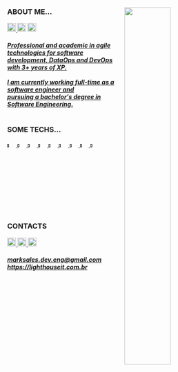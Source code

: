 <main>
  <div>
    <sub>
      <img align="right" width="46%" src="https://github.com/markleysales/MarkleySales/assets/95272518/53d296f6-508d-458d-9fe6-205be13373a9">
      <!-- <img align="right" width="42%" src="https://user-images.githubusercontent.com/95272518/187094103-6f89d885-58bc-46f7-b17e-1bcb9e643065.gif"> -->
    </sub>
  </div>
  <h3>ABOUT ME...</h3>
  <div>
    <sub>
      <a href="https://drive.google.com/u/0/uc?id=1E10x4QeqbacW4wZuM9T4LMA35vn89gae&export=download">
      <img height="20px" src="https://img.shields.io/badge/Download CV-%236633cc?&color=003140&style=flat">
      </a>
      <img height="20px" src="https://hits.seeyoufarm.com/api/count/incr/badge.svg?url=https%3A%2F%2Fgithub.com%2Fmarkleysales&count_bg=%23003140&title_bg=%23003140&icon=myspace.svg&icon_color=%23FFFFFF&title=Profile+Views&edge_flat=false">
      <a href="https://gitlab.com/marksales">
        <img height="20px" src="https://img.shields.io/badge/GitLab-%236633?style=flat&logo=GitLab&color=003140">
      </a>
    </sub>
  </div>
  <div>
    <h5>
      <a href="https://github.com/markleysales">
        Professional and academic in agile technologies for software
        <br>
        development, DataOps and DevOps with 3+ years of XP.
      </a>
      <br>
      <br>
      <a href="https://github.com/markleysales">
        I am currently working full-time as a software engineer and
        <br>
        pursuing a bachelor's degree in Software Engineering.
      </a>
      <br>
      <br>
    </h5>
  </div>

  <div>
    <h3>SOME TECHS...</H3>
    <div>
      <a href="">
        <img width="4%" src="https://user-images.githubusercontent.com/95272518/181870792-5074acf6-eb82-438b-b42d-0a9554e4559b.svg">
      </a>
      <a href="">
        <img width="4%" height="" src="https://user-images.githubusercontent.com/95272518/181870857-fc78f4c7-d95d-4815-9000-4abb1abb80ca.svg">
      </a>
      <a href="">
        <img width="4%" height="" src="https://user-images.githubusercontent.com/95272518/181871040-7ddaeff2-3cb7-4e05-b76a-8a4c0e7987a4.svg">
      </a>
      <a href="">
        <img width="4%" height="" src="https://user-images.githubusercontent.com/95272518/182047970-ce440e51-35fc-4429-b478-1cb74250d5bb.svg">
      </a>
      <a href="">
        <img width="4%" height="" src="https://user-images.githubusercontent.com/95272518/182047981-c0db628b-d7a2-455d-9227-487cbc2f433e.svg">
      </a>
      <a href="">
        <img width="4%" height="" src="https://user-images.githubusercontent.com/95272518/181870988-257a4c94-cdcd-4ae6-a639-ad41b41ff424.svg">
      </a>
      <a href="">
        <img width="4%" height="" src="https://user-images.githubusercontent.com/95272518/181870911-d3b48c48-7d72-4958-b9e8-174d48cd6914.svg">
      </a>
      <a href="">
        <img width="4%" height="" src="https://user-images.githubusercontent.com/95272518/181870930-f2438178-19a0-49cd-a82f-830bdd6d1f9a.svg">
      </a>
      <a href="">
        <img width="4%" height="" src="https://user-images.githubusercontent.com/95272518/182048307-3be83a33-94ce-41be-afea-29a0030ca834.svg">
      </a>
    </div>

  <h3>CONTACTS</h3>
  <div id="social-medias">
    <a href="https://www.instagram.com/mark_sales.it">
      <img height="20px" src="https://img.shields.io/badge/Instagram-%bebebecc?style=flat&logo=Instagram&logoColor=white&color=003140">
    </a>
    <a href="https://www.linkedin.com/in/markley-sales">
      <img height="20px" src="https://img.shields.io/badge/LinkedIn-%236633?style=flat&logo=LinkedIn&logoColor=white&color=003140">
    </a>
    <a href="https://www.behance.net/markleysales">
      <img height="20px" src="https://img.shields.io/badge/Behance-%bebebecc?style=flat&logo=Behance&logoColor=white&color=003140">
    </>
  </div>
  <div>
    <h5><a href="mailto:marksales.dev.eng@gmail.com">
      marksales.dev.eng@gmail.com
    <br>
    <a href="https://lighthouseit.com.br/">
      https://lighthouseit.com.br
    </a></h5>
  </div>
</main>
